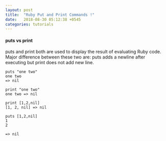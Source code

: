 ```yaml
---
layout: post
title:  "Ruby Put and Print Commands !"
date:   2018-08-30 05:12:38 +0545
categories: tutorials
---
```


#### puts vs print

puts and print both are used to display the result of evaluating Ruby code.
Major difference between these two are: puts adds a newline after executing but print does not add new line.

```
puts "one two"
one two
=> nil

print "one two"
one two => nil

print [1,2,nil]
[1, 2, nil] => nil

puts [1,2,nil]
1
2

=> nil 
```
